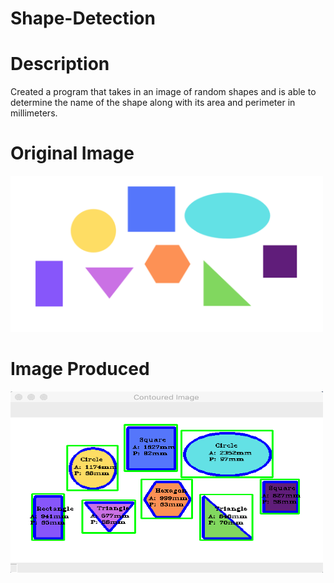 # Shape-Detection

# Description
Created a program that takes in an image of random shapes and is able to determine the name of the shape along with its area and perimeter in millimeters.

# Original Image
<img src="Resources/shapes.png" alt="alt text" width="500" height="250">

# Image Produced
<img src="Resources/shapes_detected.png" alt="alt text" width="500" height="290">

